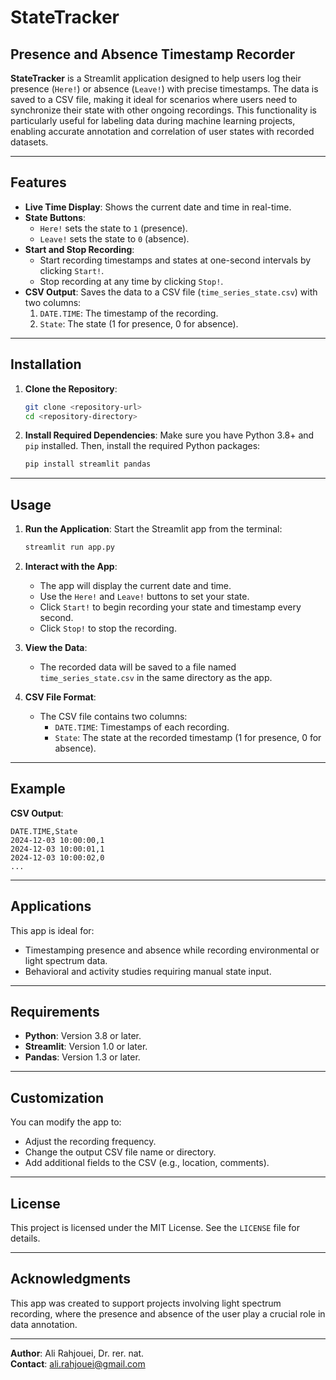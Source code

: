 # StateTracker

## Presence and Absence Timestamp Recorder

**StateTracker** is a Streamlit application designed to help users log their presence (`Here!`) or absence (`Leave!`) with precise timestamps. The data is saved to a CSV file, making it ideal for scenarios where users need to synchronize their state with other ongoing recordings. This functionality is particularly useful for labeling data during machine learning projects, enabling accurate annotation and correlation of user states with recorded datasets.

---

## Features

- **Live Time Display**: Shows the current date and time in real-time.
- **State Buttons**: 
  - `Here!` sets the state to `1` (presence).
  - `Leave!` sets the state to `0` (absence).
- **Start and Stop Recording**:
  - Start recording timestamps and states at one-second intervals by clicking `Start!`.
  - Stop recording at any time by clicking `Stop!`.
- **CSV Output**: Saves the data to a CSV file (`time_series_state.csv`) with two columns:
  1. `DATE.TIME`: The timestamp of the recording.
  2. `State`: The state (1 for presence, 0 for absence).

---

## Installation

1. **Clone the Repository**:
   ```bash
   git clone <repository-url>
   cd <repository-directory>
   ```

2. **Install Required Dependencies**:
   Make sure you have Python 3.8+ and `pip` installed. Then, install the required Python packages:
   ```bash
   pip install streamlit pandas
   ```

---

## Usage

1. **Run the Application**:
   Start the Streamlit app from the terminal:
   ```bash
   streamlit run app.py
   ```

2. **Interact with the App**:
   - The app will display the current date and time.
   - Use the `Here!` and `Leave!` buttons to set your state.
   - Click `Start!` to begin recording your state and timestamp every second.
   - Click `Stop!` to stop the recording.

3. **View the Data**:
   - The recorded data will be saved to a file named `time_series_state.csv` in the same directory as the app.

4. **CSV File Format**:
   - The CSV file contains two columns:
     - `DATE.TIME`: Timestamps of each recording.
     - `State`: The state at the recorded timestamp (1 for presence, 0 for absence).

---

## Example

**CSV Output**:
```csv
DATE.TIME,State
2024-12-03 10:00:00,1
2024-12-03 10:00:01,1
2024-12-03 10:00:02,0
...
```

---

## Applications

This app is ideal for:
- Timestamping presence and absence while recording environmental or light spectrum data.
- Behavioral and activity studies requiring manual state input.

---

## Requirements

- **Python**: Version 3.8 or later.
- **Streamlit**: Version 1.0 or later.
- **Pandas**: Version 1.3 or later.

---

## Customization

You can modify the app to:
- Adjust the recording frequency.
- Change the output CSV file name or directory.
- Add additional fields to the CSV (e.g., location, comments).

---

## License

This project is licensed under the MIT License. See the `LICENSE` file for details.

---

## Acknowledgments

This app was created to support projects involving light spectrum recording, where the presence and absence of the user play a crucial role in data annotation.

---

**Author**: Ali Rahjouei, Dr. rer. nat.   
**Contact**: ali.rahjouei@gmail.com
